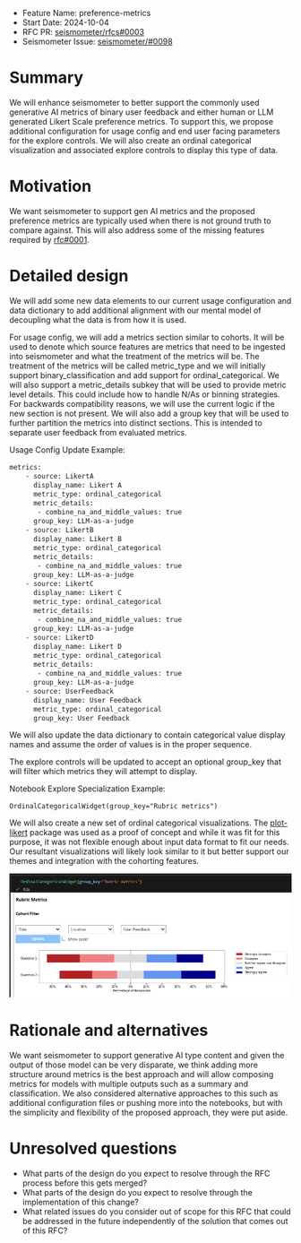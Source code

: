 - Feature Name: preference-metrics
- Start Date: 2024-10-04
- RFC PR: [seismometer/rfcs#0003](https://github.com/epic-open-source/seismometer-rfcs/pull/0003)
- Seismometer Issue: [seismometer/#0098](https://github.com/epic-open-source/seismometer/issues/98)

# Summary
[summary]: #summary

We will enhance seismometer to better support the commonly used generative AI metrics of binary user feedback and either human or LLM generated Likert Scale preference metrics. To support this, we propose additional configuration for usage config and end user facing parameters for the explore controls. We will also create an ordinal categorical visualization and associated explore controls to display this type of data.

# Motivation
[motivation]: #motivation

We want seismometer to support gen AI metrics and the proposed preference metrics are typically used when there is not ground truth to compare against. This will also address some of the missing features required by [rfc#0001](https://github.com/epic-open-source/seismometer-rfcs/blob/main/text/0001-draft-text-notebook.md).


# Detailed design
[design]: #design

We will add some new data elements to our current usage configuration and data dictionary to add additional alignment with our mental model of decoupling what the data is from how it is used. 
 
For usage config, we will add a metrics section similar to cohorts. It will be used to denote which source features are metrics that need to be ingested into seismometer and what the treatment of the metrics will be. The treatment of the metrics will be called metric_type and we will initially support binary_classification and add support for ordinal_categorical. We will also support a metric_details subkey that will be used to provide metric level details. This could include how to handle N/As or binning strategies. For backwards compatibility reasons, we will use the current logic if the new section is not present. We will also add a group key that will be used to further partition the metrics into distinct sections. This is intended to separate user feedback from evaluated metrics.
 
Usage Config Update Example:
```
metrics:
    - source: LikertA
      display_name: Likert A
      metric_type: ordinal_categorical
      metric_details:
       - combine_na_and_middle_values: true
      group_key: LLM-as-a-judge
    - source: LikertB
      display_name: Likert B
      metric_type: ordinal_categorical
      metric_details:
       - combine_na_and_middle_values: true
      group_key: LLM-as-a-judge
    - source: LikertC
      display_name: Likert C
      metric_type: ordinal_categorical
      metric_details:
       - combine_na_and_middle_values: true
      group_key: LLM-as-a-judge
    - source: LikertD
      display_name: Likert D
      metric_type: ordinal_categorical
      metric_details:
       - combine_na_and_middle_values: true
      group_key: LLM-as-a-judge
    - source: UserFeedback
      display_name: User Feedback
      metric_type: ordinal_categorical
      group_key: User Feedback
``` 

We will also update the data dictionary to contain categorical value display names and assume the order of values is in the proper sequence.
 
The explore controls will be updated to accept an optional group_key that will filter which metrics they will attempt to display.

Notebook Explore Specialization Example:
```
OrdinalCategoricalWidget(group_key="Rubric metrics")
```

We will also create a new set of ordinal categorical visualizations. The [plot-likert](https://github.com/nmalkin/plot-likert) package was used as a proof of concept and while it was fit for this purpose, it was not flexible enough about input data format to fit our needs. Our resultant visualizations will likely look similar to it but better support our themes and integration with the cohorting features. 

![Ordinal Categorical Mockup](0003/ordinal_categorical.png)

# Rationale and alternatives
[rationale-and-alternatives]: #rationale-and-alternatives

We want seismometer to support generative AI type content and given the output of those model can be very disparate, we think adding more structure around metrics is the best approach and will allow composing metrics for models with multiple outputs such as a summary and classification. We also considered alternative approaches to this such as additional configuration files or pushing more into the notebooks, but with the simplicity and flexibility of the proposed approach, they were put aside.

# Unresolved questions
[unresolved-questions]: #unresolved-questions

- What parts of the design do you expect to resolve through the RFC process before this gets merged?
- What parts of the design do you expect to resolve through the implementation of this change?
- What related issues do you consider out of scope for this RFC that could be addressed in the future independently of the solution that comes out of this RFC?

